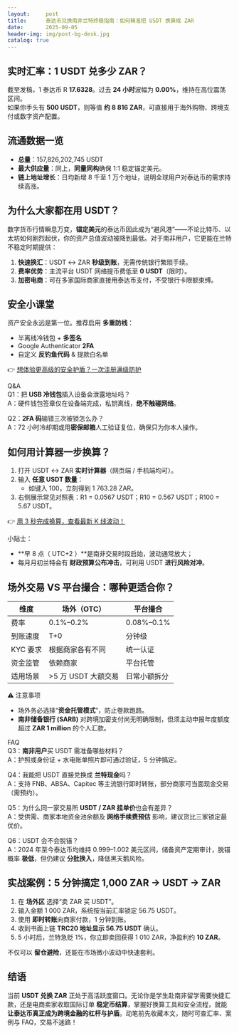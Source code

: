 ```yaml
---
layout:     post
title:      泰达币兑换南非兰特终极指南：如何精准把 USDT 换算成 ZAR
date:       2025-09-05
header-img: img/post-bg-desk.jpg
catalog: true
---
```


## 实时汇率：1 USDT 兑多少 ZAR？

截至发稿，1 泰达币 R **17.6328**。过去 **24 小时**波幅为 **0.00%**，维持在高位震荡区间。  
如果你手头有 **500 USDT**，则等值 **约 8 816 ZAR**，可直接用于海外购物、跨境支付或数字资产配置。

## 流通数据一览  
- **总量**：157,826,202,745 USDT  
- **最大供应量**：同上，**同量同构**确保 1:1 稳定锚定美元。  
- **链上地址增长**：日均新增 8 千至 1 万个地址，说明全球用户对泰达币的需求持续高涨。

## 为什么大家都在用 USDT？

数字货币行情瞬息万变，**锚定美元**的泰达币因此成为“避风港”——不论比特币、以太坊如何剧烈起伏，你的资产总值波动被降到最低。对于南非用户，它更能在兰特不稳定时期提供：

1. **快速换汇**：USDT ↔ ZAR **秒级到账**，无需传统银行繁琐手续。  
2. **费率优势**：主流平台 USDT 网络提币费低至 **0 USDT**（限时）。  
3. **加密电商**：可在多家国际商家直接用泰达币支付，不受银行卡限额束缚。

## 安全小课堂

资产安全永远是第一位。推荐启用 **多重防线**：  
- 半离线冷钱包 + **多签名**  
- Google Authenticator **2FA**  
- 自定义 **反钓鱼代码** & 提款白名单  

👉 [想体验更高级的安全护盾？一次注册满级防护](https://okxdog.com/)

Q&A  
Q1：把 **USB 冷钱包**插入设备会泄露地址吗？  
A：硬件钱包签章仅在设备端完成，私钥离线，**绝不触碰网络**。  

Q2：**2FA 码**输错三次被锁怎么办？  
A：72 小时冷却期或用**密保邮箱**人工验证复位，确保只为你本人操作。  

## 如何用计算器一步换算？

1. 打开 USDT ↔ ZAR **实时计算器**（网页端 / 手机端均可）。  
2. 输入 **任意 USDT 数量**：  
   - 如键入 100，立刻得到 1 763.28 ZAR。  
3. 右侧展示常见对照表：R1 = 0.0567 USDT；R10 = 0.567 USDT；R100 = 5.67 USDT。  

👉 [用 3 秒完成换算，查看最新 K 线波动！](https://okxdog.com/)

小贴士：  
- **早 8 点（ UTC+2 ）**是南非交易时段启始，波动通常放大；  
- 每月月初兰特会有 **财政预算公布冲击**，可利用 USDT **进行风险对冲**。

## 场外交易 VS 平台撮合：哪种更适合你？

| 维度       | 场外（OTC）                | 平台撮合            |
|------------|----------------------------|---------------------|
| 费率       | 0.1%–0.2%                  | 0.08%–0.1%          |
| 到账速度   | T+0                        | 分钟级              |
| KYC 要求   | 根据商家各有不同           | 统一认证            |
| 资金监管   | 依赖商家                   | 平台托管            |
| 适用场景   | >5 万 USDT 大额交易        | 日常小额拆分        |

⚠️ 注意事项  
- 场外务必选择“**资金托管模式**”，防止卷款跑路。  
- **南非储备银行 (SARB)** 对跨境加密支付尚无明确限制，但须主动申报年度额度超过 **ZAR 1 million** 的个人汇款。

FAQ  
Q3：**南非用户**买 USDT 需准备哪些材料？  
A：护照或身份证 + 水电账单照片即可通过验证，5 分钟搞定。

Q4：我能把 USDT 直接兑换成 **兰特现金**吗？  
A：支持 FNB、ABSA、Capitec 等主流银行即时转账，部分商家可当面现金交易（需预约）。

Q5：为什么同一家交易所 **USDT / ZAR 挂单价**也会有差异？  
A：受供需、商家本地资金池余额及 **网络手续费预估** 影响，建议货比三家锁定最优价。

Q6：USDT 会不会脱锚？  
A：2024 年至今泰达币均维持 0.999–1.002 美元区间，储备资产定期审计，脱锚概率 **极低**，但仍建议 **分批换入**，降低黑天鹅风险。

## 实战案例：5 分钟搞定 1,000 ZAR → USDT → ZAR

1. 在 **场外区** 选择“卖 ZAR 买 USDT”。  
2. 输入金额 1 000 ZAR，系统按当前汇率锁定 56.75 USDT。  
3. 使用 **即时转账**向商家付款，1 分钟到账。  
4. 收到书面上链 **TRC20 地址显示 56.75 USDT** 确认。  
5. 5 小时后，兰特急贬 1%，你立即卖回获得 1 010 ZAR，净盈利约 **10 ZAR**。  

不仅可以 **留仓避险**，还能在市场微小波动中快速套利。

## 结语

当前 **USDT 兑换 ZAR** 正处于高活跃度窗口。无论你是学生赴南非留学需要快捷汇款，还是电商卖家收取国际订单 **稳定币结算**，掌握好换算工具和安全流程，就能 **让泰达币真正成为跨境金融的杠杆与护盾**。动笔前先收藏本文，随时可查汇率、案例与 FAQ，交易不迷路！